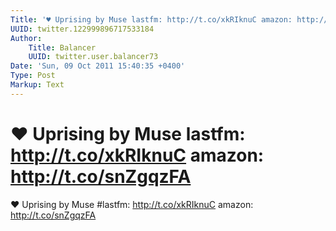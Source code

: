 ```yaml
---
Title: '♥ Uprising by Muse lastfm: http://t.co/xkRIknuC amazon: http://t.co/snZgqzFA'
UUID: twitter.122999896717533184
Author:
    Title: Balancer
    UUID: twitter.user.balancer73
Date: 'Sun, 09 Oct 2011 15:40:35 +0400'
Type: Post
Markup: Text
---
```


# ♥ Uprising by Muse lastfm: http://t.co/xkRIknuC amazon: http://t.co/snZgqzFA

♥ Uprising by Muse #lastfm: http://t.co/xkRIknuC amazon:
http://t.co/snZgqzFA